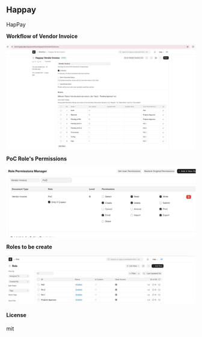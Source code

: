 ## Happay

HapPay

**Workflow of Vendor Invoice**

![](assets/20240710_173600_workflow.jpeg)

**PoC Role's Permissions**

![](assets/20240710_173618_permissions.png)

**Roles to be create**

![](assets/20240711_114112_roles_add.jpeg)

#### License

mit
